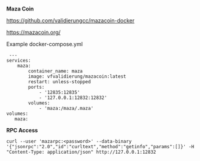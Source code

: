 **Maza Coin**

https://github.com/validierungcc/mazacoin-docker

https://mazacoin.org/


Example docker-compose.yml

     ---
    services:
        maza:
            container_name: maza
            image: vfvalidierung/mazacoin:latest
            restart: unless-stopped
            ports:
                - '12835:12835'
                - '127.0.0.1:12832:12832'
            volumes:
                - 'maza:/maza/.maza'
    volumes:
       maza:

**RPC Access**

    curl --user 'mazarpc:<password>' --data-binary '{"jsonrpc":"2.0","id":"curltext","method":"getinfo","params":[]}' -H "Content-Type: application/json" http://127.0.0.1:12832
